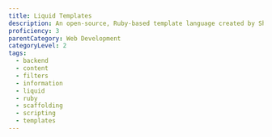 ```yaml
---
title: Liquid Templates
description: An open-source, Ruby-based template language created by Shopify.
proficiency: 3
parentCategory: Web Development
categoryLevel: 2
tags:
  - backend
  - content
  - filters
  - information
  - liquid
  - ruby
  - scaffolding
  - scripting
  - templates
---
```

